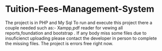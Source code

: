 # Tuition-Fees-Management-System
The project  is in PHP and My Sql
To run and execute this project there a couple needed such as:- Xampp,pdf reader for vewing all reports,foundation and bootstrap  .
If any body miss some files due to insuficienct uploading please contact the developer in person to complete the missing files.
The project is errors free right now.
